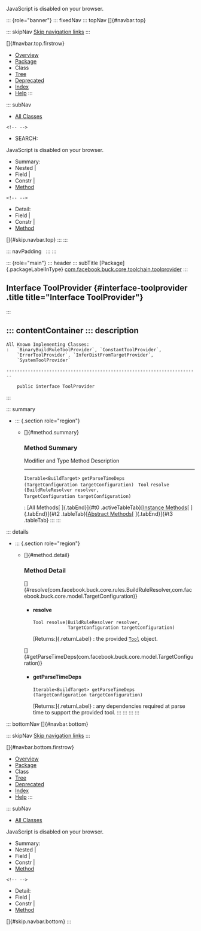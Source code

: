 <div>

JavaScript is disabled on your browser.

</div>

::: {role="banner"}
::: fixedNav
::: topNav
[]{#navbar.top}

::: skipNav
[Skip navigation links](#skip.navbar.top "Skip navigation links")
:::

[]{#navbar.top.firstrow}

-   [Overview](../../../../../../index.html)
-   [Package](package-summary.html)
-   Class
-   [Tree](package-tree.html)
-   [Deprecated](../../../../../../deprecated-list.html)
-   [Index](../../../../../../index-all.html)
-   [Help](../../../../../../help-doc.html)
:::

::: subNav
-   [All Classes](../../../../../../allclasses.html)

```{=html}
<!-- -->
```
-   SEARCH:

<div>

<div>

JavaScript is disabled on your browser.

</div>

</div>

<div>

-   Summary: 
-   Nested \| 
-   Field \| 
-   Constr \| 
-   [Method](#method.summary)

```{=html}
<!-- -->
```
-   Detail: 
-   Field \| 
-   Constr \| 
-   [Method](#method.detail)

</div>

[]{#skip.navbar.top}
:::
:::

::: navPadding
 
:::
:::

::: {role="main"}
::: header
::: subTitle
[Package]{.packageLabelInType} [com.facebook.buck.core.toolchain.toolprovider](package-summary.html)
:::

## Interface ToolProvider {#interface-toolprovider .title title="Interface ToolProvider"}
:::

::: contentContainer
::: description
-   

    All Known Implementing Classes:
    :   `BinaryBuildRuleToolProvider`, `ConstantToolProvider`,
        `ErrorToolProvider`, `InferDistFromTargetProvider`,
        `SystemToolProvider`

    ------------------------------------------------------------------------

        public interface ToolProvider
:::

::: summary
-   ::: {.section role="region"}
    -   []{#method.summary}

        ### Method Summary

          Modifier and Type         Method                                                                                  Description
          ------------------------- --------------------------------------------------------------------------------------- -------------
          `Iterable<BuildTarget>`   `getParseTimeDeps​(TargetConfiguration targetConfiguration)`                              
          `Tool`                    `resolve​(BuildRuleResolver resolver,        TargetConfiguration targetConfiguration)`    

          : [All Methods[ ]{.tabEnd}]{#t0 .activeTableTab}[[Instance
          Methods](javascript:show(2);)[ ]{.tabEnd}]{#t2
          .tableTab}[[Abstract
          Methods](javascript:show(4);)[ ]{.tabEnd}]{#t3 .tableTab}
    :::
:::

::: details
-   ::: {.section role="region"}
    -   []{#method.detail}

        ### Method Detail

        []{#resolve(com.facebook.buck.core.rules.BuildRuleResolver,com.facebook.buck.core.model.TargetConfiguration)}

        -   #### resolve

            ``` methodSignature
            Tool resolve​(BuildRuleResolver resolver,
                         TargetConfiguration targetConfiguration)
            ```

            [Returns:]{.returnLabel}
            :   the provided
                [`Tool`](../tool/Tool.html "interface in com.facebook.buck.core.toolchain.tool")
                object.

        []{#getParseTimeDeps(com.facebook.buck.core.model.TargetConfiguration)}

        -   #### getParseTimeDeps

            ``` methodSignature
            Iterable<BuildTarget> getParseTimeDeps​(TargetConfiguration targetConfiguration)
            ```

            [Returns:]{.returnLabel}
            :   any dependencies required at parse time to support the
                provided tool.
    :::
:::
:::
:::

::: bottomNav
[]{#navbar.bottom}

::: skipNav
[Skip navigation links](#skip.navbar.bottom "Skip navigation links")
:::

[]{#navbar.bottom.firstrow}

-   [Overview](../../../../../../index.html)
-   [Package](package-summary.html)
-   Class
-   [Tree](package-tree.html)
-   [Deprecated](../../../../../../deprecated-list.html)
-   [Index](../../../../../../index-all.html)
-   [Help](../../../../../../help-doc.html)
:::

::: subNav
-   [All Classes](../../../../../../allclasses.html)

<div>

<div>

JavaScript is disabled on your browser.

</div>

</div>

<div>

-   Summary: 
-   Nested \| 
-   Field \| 
-   Constr \| 
-   [Method](#method.summary)

```{=html}
<!-- -->
```
-   Detail: 
-   Field \| 
-   Constr \| 
-   [Method](#method.detail)

</div>

[]{#skip.navbar.bottom}
:::
